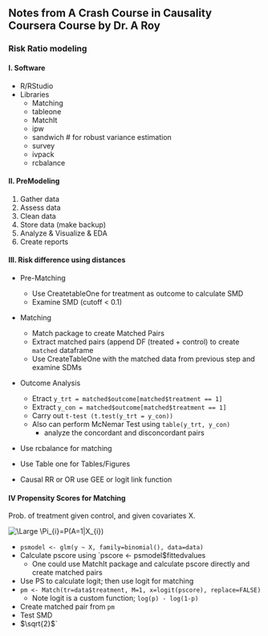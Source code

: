 ## Notes from A Crash Course in Causality Coursera Course by Dr. A Roy

### Risk Ratio modeling 

#### I. Software 
* R/RStudio
* Libraries
    * Matching 
    * tableone
    * MatchIt
    * ipw
    * sandwich # for robust variance estimation
    * survey 
    * ivpack 
    * rcbalance
    

#### II. PreModeling
1. Gather data
2. Assess data 
3. Clean data
4. Store data (make backup)
5. Analyze & Visualize & EDA
6. Create reports


#### III. Risk difference using distances
* Pre-Matching
   * Use CreatetableOne for treatment as outcome to calculate SMD 
   * Examine SMD (cutoff < 0.1) 
* Matching 
   * Match package to create Matched Pairs
   * Extract matched pairs (append DF (treated + control) to create `matched` dataframe
   * Use CreateTableOne with the matched data from previous step and examine SDMs
* Outcome Analysis 
   * Etract `y_trt = matched$outcome[matched$treatment == 1]` 
   * Extract `y_con = matched$outcome[matched$treatment == 1]` 
   * Carry out `t-test (t.test(y_trt = y_con))`
   * Also can perform McNemar Test using `table(y_trt, y_con)`
      * analyze the concordant and disconcordant pairs

* Use rcbalance for matching
* Use Table one for Tables/Figures
* Causal RR or OR use GEE or logit link function

#### IV Propensity Scores for Matching

Prob. of treatment given control, and given covariates X. 

[comment]: # ( Taken from: https://stackoverflow.com/a/47798853/1474291 )
<img src="https://latex.codecogs.com/svg.image?\Pi_{i}&space;=&space;P(A=1|X_{i})"
title="\Large \Pi_{i}=P(A=1|X_{i})"/>
 
* `psmodel <- glm(y ~ X, family=binomial(), data=data)`
* Calculate pscore using `pscore <- psmodel$fittedvalues
    * One could use MatchIt package and calculate pscore directly and create matched pairs
* Use PS to calculate logit; then use logit for matching 
* `pm <- Match(tr=data$treatment, M=1, x=logit(pscore), replace=FALSE)`
    * Note logit is a custom function; `log(p) - log(1-p)`
* Create matched pair from `pm`
* Test SMD 
* $`\sqrt{2}`$`



